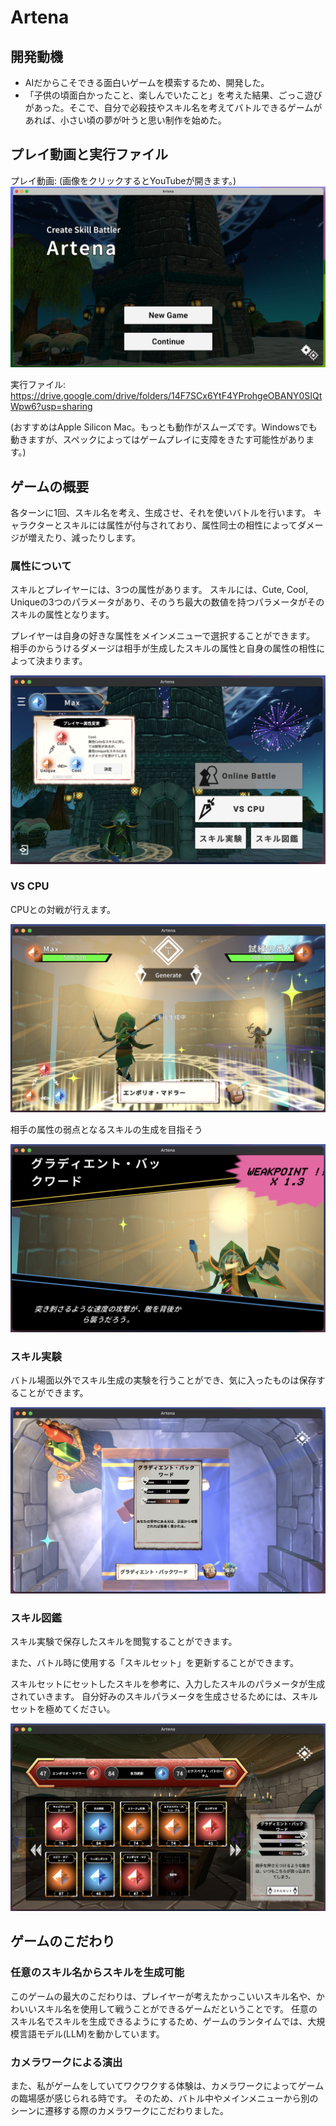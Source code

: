 # Artena

## 開発動機
* AIだからこそできる面白いゲームを模索するため、開発した。
* 「子供の頃面白かったこと、楽しんでいたこと」を考えた結果、ごっこ遊びがあった。そこで、自分で必殺技やスキル名を考えてバトルできるゲームがあれば、小さい頃の夢が叶うと思い制作を始めた。

## プレイ動画と実行ファイル
プレイ動画: (画像をクリックするとYouTubeが開きます。)
[!['Aretenaプレイ動画'](ReadmeSrc/youtube_link.png)](https://youtu.be/L0d9tQNQaoc)
<!-- https://youtu.be/L0d9tQNQaoc -->

実行ファイル:
https://drive.google.com/drive/folders/14F7SCx6YtF4YProhgeOBANY0SIQtWpw6?usp=sharing

(おすすめはApple Silicon Mac。もっとも動作がスムーズです。Windowsでも動きますが、スペックによってはゲームプレイに支障をきたす可能性があります。)

## ゲームの概要
各ターンに1回、スキル名を考え、生成させ、それを使いバトルを行います。
キャラクターとスキルには属性が付与されており、属性同士の相性によってダメージが増えたり、減ったりします。

### 属性について
スキルとプレイヤーには、3つの属性があります。
スキルには、Cute, Cool, Uniqueの3つのパラメータがあり、そのうち最大の数値を持つパラメータがそのスキルの属性となります。

プレイヤーは自身の好きな属性をメインメニューで選択することができます。
相手のからうけるダメージは相手が生成したスキルの属性と自身の属性の相性によって決まります。


![battle](ReadmeSrc/player_attribute.png)


### VS CPU
CPUとの対戦が行えます。

![battle](ReadmeSrc/generate_skill.png)

相手の属性の弱点となるスキルの生成を目指そう

![battle](ReadmeSrc/cutin_effect.png)


### スキル実験
バトル場面以外でスキル生成の実験を行うことができ、気に入ったものは保存することができます。


![battle](ReadmeSrc/experiment.png)



### スキル図鑑
スキル実験で保存したスキルを閲覧することができます。

また、バトル時に使用する「スキルセット」を更新することができます。

スキルセットにセットしたスキルを参考に、入力したスキルのパラメータが生成されていきます。
自分好みのスキルパラメータを生成させるためには、スキルセットを極めてください。

![battle](ReadmeSrc/library.png)



<!-- ## プレイ動画
ゲームプレイ映像は以下のURLから確認できます。

https://youtu.be/L0d9tQNQaoc


## 実行ファイル
以下のURLからMacOS版とWindowsOS版をダウンロードすることができます。
ダウンロードしてうまく起動できない場合は`Artena実行ファイルについて.pdf`を参照してください。

MacOS版は、Apple Silicon, Intel両方動くようにビルドしていますが、Intel Macでの動作確認はしておりません。

Windows版でも動作確認できておりますが、CPUの性能によってはAIを動作させるのに時間がかかってしまう場合があります。

Apple Silicon Macでは問題なく動作します。

https://drive.google.com/drive/folders/14F7SCx6YtF4YProhgeOBANY0SIQtWpw6?usp=sharing -->

## ゲームのこだわり
### 任意のスキル名からスキルを生成可能
このゲームの最大のこだわりは、プレイヤーが考えたかっこいいスキル名や、かわいいスキル名を使用して戦うことができるゲームだということです。
任意のスキル名でスキルを生成できるようにするため、ゲームのランタイムでは、大規模言語モデル(LLM)を動かしています。

### カメラワークによる演出
また、私がゲームをしていてワクワクする体験は、カメラワークによってゲームの臨場感が感じられる時です。
そのため、バトル中やメインメニューから別のシーンに遷移する際のカメラワークにこだわりました。

